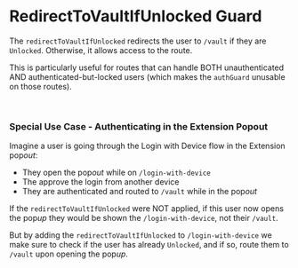 # RedirectToVaultIfUnlocked Guard

The `redirectToVaultIfUnlocked` redirects the user to `/vault` if they are `Unlocked`. Otherwise, it allows access to the route.

This is particularly useful for routes that can handle BOTH unauthenticated AND authenticated-but-locked users (which makes the `authGuard` unusable on those routes).

<br>

### Special Use Case - Authenticating in the Extension Popout

Imagine a user is going through the Login with Device flow in the Extension pop*out*:

- They open the pop*out* while on `/login-with-device`
- The approve the login from another device
- They are authenticated and routed to `/vault` while in the pop*out*

If the `redirectToVaultIfUnlocked` were NOT applied, if this user now opens the pop*up* they would be shown the `/login-with-device`, not their `/vault`.

But by adding the `redirectToVaultIfUnlocked` to `/login-with-device` we make sure to check if the user has already `Unlocked`, and if so, route them to `/vault` upon opening the pop*up*.
